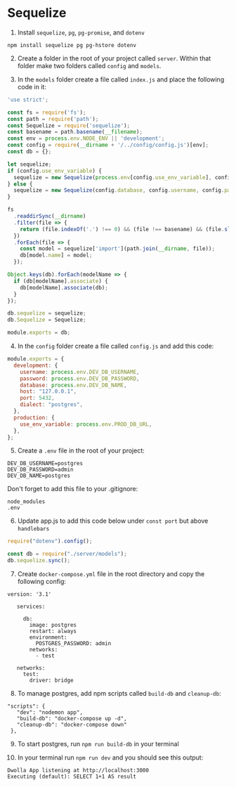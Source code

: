 # Sequelize

1. Install `sequelize`, `pg`, `pg-promise`, and `dotenv`

```
npm install sequelize pg pg-hstore dotenv

```

2. Create a folder in the root of your project called `server`. Within that folder make two folders called `config` and `models`.

3. In  the `models` folder create a file called `index.js` and place the following code in it:

```javascript
'use strict';

const fs = require('fs');
const path = require('path');
const Sequelize = require('sequelize');
const basename = path.basename(__filename);
const env = process.env.NODE_ENV || 'development';
const config = require(__dirname + '/../config/config.js')[env];
const db = {};

let sequelize;
if (config.use_env_variable) {
  sequelize = new Sequelize(process.env[config.use_env_variable], config);
} else {
  sequelize = new Sequelize(config.database, config.username, config.password, config);
}

fs
  .readdirSync(__dirname)
  .filter(file => {
    return (file.indexOf('.') !== 0) && (file !== basename) && (file.slice(-3) === '.js');
  })
  .forEach(file => {
    const model = sequelize['import'](path.join(__dirname, file));
    db[model.name] = model;
  });

Object.keys(db).forEach(modelName => {
  if (db[modelName].associate) {
    db[modelName].associate(db);
  }
});

db.sequelize = sequelize;
db.Sequelize = Sequelize;

module.exports = db;
```

4. In the `config` folder create a file called `config.js` and add this code:

```javascript
module.exports = {
  development: {
    username: process.env.DEV_DB_USERNAME,
    password: process.env.DEV_DB_PASSWORD,
    database: process.env.DEV_DB_NAME,
    host: "127.0.0.1",
    port: 5432,
    dialect: "postgres",
  },
  production: {
    use_env_variable: process.env.PROD_DB_URL,
  },
};
```

5. Create a `.env` file in the root of your project:

```
DEV_DB_USERNAME=postgres
DEV_DB_PASSWORD=admin
DEV_DB_NAME=postgres
```

Don't forget to add this file to your .gitignore:

```
node_modules
.env
```

6. Update app.js to add this code below under `const port` but above `handlebars`

```javascript
require("dotenv").config();

const db = require("./server/models");
db.sequelize.sync();
```

7. Create `docker-compose.yml` file in the root directory and copy the following config:
```
version: '3.1'
   
   services:
   
     db:
       image: postgres
       restart: always
       environment:
         POSTGRES_PASSWORD: admin
       networks:
         - test
   
   networks:
     test:
       driver: bridge
```

8. To manage postgres, add npm scripts called `build-db` and `cleanup-db`:
 ```
"scripts": {
    "dev": "nodemon app",
    "build-db": "docker-compose up -d",
    "cleanup-db": "docker-compose down"
  },
```

9. To start postgres, run `npm run build-db` in your terminal

10. In your terminal run `npm run dev` and you should see this output:

```
Dwolla App listening at http://localhost:3000
Executing (default): SELECT 1+1 AS result
```
